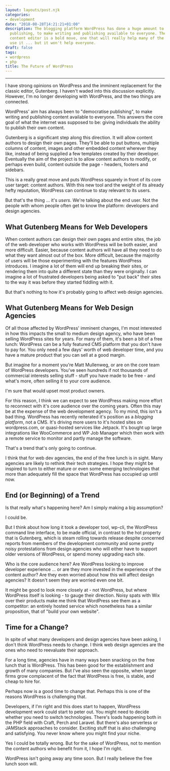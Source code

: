 ```yaml
---
layout: layouts/post.njk
categories:
- development
date: "2018-08-28T14:21:21+01:00"
description: The blogging platform WordPress has done a huge amount to democratise
  publishing, to make writing and publishing available to everyone. The new Gutenberg
  content editor is a bold move, one that will really help many of the millions who
  use it ... but it won't help everyone.
draft: false
tags:
- wordpress
- php
title: The Future of WordPress
---
```


---
I have strong opinions on WordPress and the imminent replacement for the classic editor, Gutenberg. I haven't waded into this discussion explicitly. However, I'm no longer developing with WordPress, and the two things are connected.

WordPress' aim has always been to "democratise publishing", to make writing and publishing content available to everyone. This answers the core goal of what the internet was supposed to be: giving individuals the ability to publish their own content.

Gutenberg is a significant step along this direction. It will allow content authors to design their own pages. They'll be able to put buttons, multiple columns of content, images and other embedded content wherever they like, instead of being supplied a few templates created by their developer. Eventually the aim of the project is to allow content authors to modify, or perhaps even build, content outside the page - headers, footers and sidebars.

This is a really great move and puts WordPress squarely in front of its core user target: content authors. With this new tool and the  weight of its already hefty reputation, WordPress can continue to stay relevant to its users.

But that's the thing ... it's _users_. We're talking about the end user. Not the people with whom people often get to know the platform: developers and design agencies.

## What Gutenberg Means for Web Developers

When content authors can design their own pages and entire sites, the job of the web developer who works with WordPress will be both easier, and more difficult. Easier, because content authors will have all they need to do what they want almost out of the box. More difficult, because the majority of users will be those experimenting with the features WordPress introduces. I imagine a lot of them will end up breaking their sites, or rendering them into quite a different state than they were originally. I can imagine a lot of frustrated developers being asked to "put back" their sites to the way it was before they started fiddling with it.

But that's nothing to how it's probably going to affect web design agencies.

## What Gutenberg Means for Web Design Agencies

Of all those affected by WordPress' imminent changes, I'm most interested in how this impacts the small to medium design agency, who have been selling WordPress sites for years. For many of them, it's been a bit of a free lunch: WordPress can be a fully featured CMS platform that you don't have to pay for. You only need a few days' worth of web developer time, and you have a mature product that you can sell at a good margin.

But imagine for a moment you're Matt Mullenweg, or are on the core team of WordPress developers. You've seen hundreds if not thousands of commercial interests selling stuff - stuff you have made to be free - and what's more, often selling it to your core audience.

I'm sure that would upset most product owners.

For this reason, I think we can expect to see WordPress making more effort to reconnect with it's core audience over the coming years. Often this may be at the expense of the web development agency. To my mind, this isn't a bad thing. WordPress has recently reiterated it's position as a _blogging platform_, not a CMS. It's driving more users to it's hosted sites on wordpress.com, or quasi-hosted services like Jetpack. It's bought up large integrations like WooCommerce and WP Job Manager which then work with a remote service to monitor and partly manage the software.

That's a trend that's only going to continue.

I think that for web dev agencies, the end of the free lunch is in sight. Many agencies are likely to rethink their tech strategies. I hope they might be inspired to turn to either mature or even some emerging technologies that more than adequately fill the space that WordPress has occupied up until now.

## End (or Beginning) of a Trend

Is that really what's happening here? Am I simply making a big assumption?

I could be.

But I think about how long it took a developer tool, wp-cli, the WordPress command line interface, to be made official, in contrast to the hot property that is Gutenberg, which is steam rolling towards release despite concerned reports from members of the development community and some pretty noisy protestations from design agencies who will either have to support older versions of WordPress, or spend money upgrading each site.

Who is the core audience here? Are WordPress looking to improve developer experience ... or are they more invested in the experience of the content author? Are they even worried about how this will affect design agencies? It doesn't seem they are worried even one bit.

It might be good to look more closely at - not WordPress, but where WordPress itself is looking - to gauge their direction. Noisy spats with Wix over their products make me think that WordPress see them as a competitor: an entirely hosted service which nonetheless has a similar proposition, that of "build your own website".

## Time for a Change?

In spite of what many developers and design agencies have been asking, I don't think WordPress needs to change. I think web design agencies are the ones who need to reevaluate their approach.

For a long time, agencies have in many ways been snacking on the free lunch that is WordPress. This has been good for the establishment and growth of many companies. But I've also seen the opposite, when larger firms grow complacent of the fact that WordPress is free, is stable, and cheap to hire for.

Perhaps now is a good time to change that. Perhaps this is one of the reasons WordPress is challenging that.

Developers, if I'm right and this does start to happen, WordPress development work could start to peter out. You might need to decide whether you need to switch technologies. There's loads happening both in the PHP field with Craft, Perch and Laravel. But there's also serverless or JAMStack approaches to consider. Exciting stuff that is also challenging and satisfying. You never know where you might find your niche.

Yes I could be totally wrong. But for the sake of WordPress, not to mention the content authors who benefit from it, I hope I'm right.

WordPress isn't going away any time soon. But I really believe the free lunch soon will.
